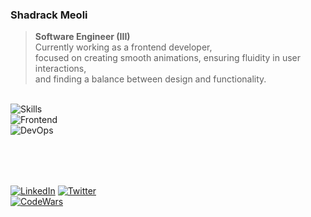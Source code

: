 <div align="start">

### Shadrack Meoli

> **Software Engineer (III)**  
> Currently working as a frontend developer,  
> focused on creating smooth animations, ensuring fluidity in user interactions,  
> and finding a balance between design and functionality.  

<br/>

<div align="left">
  <img src="https://skillicons.dev/icons?i=typescript,go,python&theme=dark&perline=5" alt="Skills"/>
  <br/>
  <img src="https://skillicons.dev/icons?i=react,next,alpinejs&theme=dark&perline=5" alt="Frontend"/>
  <br/>
  <img src="https://skillicons.dev/icons?i=postgres,docker,kafka,redis,nginx&theme=dark&perline=5" alt="DevOps"/>
</div>


<div style="margin-top: 80px;">
  
[![LinkedIn](https://img.shields.io/badge/LinkedIn-0077B5?style=for-the-badge&logo=linkedin&logoColor=white&logoWidth=30)](https://www.linkedin.com/in/shadrack-codes254)
[![Twitter](https://img.shields.io/badge/Twitter-1DA1F2?style=for-the-badge&logo=twitter&logoColor=white&logoWidth=30)](https://twitter.com/shadmeoli)
<br />
[![CodeWars](https://www.codewars.com/users/shadmeoli/badges/large)](https://www.codewars.com/users/shadmeoli)

</div>

</div>

